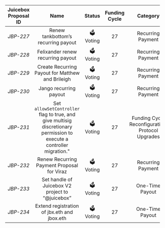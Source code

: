 | Juicebox Proposal ID |                             Name                             | Status | Funding Cycle |                      Category                      |     Date      |                      Discussion Thread                       |                         Data Backup                          |                            Voting                            |    Author     |
| :------------------: | :----------------------------------------------------------: | :----: | :-----------: | :------------------------------------------------: | :-----------: | :----------------------------------------------------------: | :----------------------------------------------------------: | :----------------------------------------------------------: | :-----------: |
|       _JBP-227_        |             Renew tankbottom’s recurring payout              | 🗳 Voting |      27       |                 Recurring Payment                  | 07/15/2022 | [Discord](https://discord.com/channels/775859454780244028/873248745771372584/997647977273376808) | [IPFS](https://gateway.pinata.cloud/ipfs/QmeuqV1ojgsvWYBX1hvLthjdzuNiPkLbihi7MBabp2X8pJ) | [Snapshot](https://snapshot.org/#/jbdao.eth/proposal/0xed90329c4a99a238f9d3582bac701cb93bc24a4ed9d235bf80a3814ea9c43dc4) |  tankbottoms  |
|       _JBP-228_        |              Felixander renew recurring payout               | 🗳 Voting |      27       |                 Recurring Payment                  | 07/15/2022 | [Discord](https://discord.com/channels/775859454780244028/873248745771372584/997619468375175379) | [IPFS](https://gateway.pinata.cloud/ipfs/QmeaxP3T2UdQ4jZoNZGWDQDnePAmN2cqf5mtVpfNBSvbyv) | [Snapshot](https://snapshot.org/#/jbdao.eth/proposal/0x1be916406082362f8e5b407d453c4986ab1b926a41aa05d7808d6bbe4175770b) |  felixander   |
|       _JBP-229_        |       Create Recurring Payout for Matthew and Brileigh       | 🗳 Voting |      27       |                 Recurring Payment                  | 07/15/2022 | [Discord](https://discord.com/channels/775859454780244028/873248745771372584/997582471388471407) | [IPFS](https://gateway.pinata.cloud/ipfs/Qmc1p6S2g5368da54ECXibwZTFiMRncVBNz4CNWWuJSfJp) | [Snapshot](https://snapshot.org/#/jbdao.eth/proposal/0xe558d166bb91b3ca0bb20f8ae03c6b317bd99b382a288c79e5f1dccee1fcebfc) | matthewbrooks |
|       _JBP-230_       |                    Jango recurring payout                    | 🗳 Voting |      27       |                 Recurring Payment                  | 07/15/2022 | [Discord](https://discord.com/channels/775859454780244028/873248745771372584/997578518500225164) | [IPFS](https://gateway.pinata.cloud/ipfs/QmUg2kTV7iHGXiDfmBc3YdfvyYj7Xbx59WBw7TL4qaFzAa) | [Snapshot](https://snapshot.org/#/jbdao.eth/proposal/0xbefa554f0d894f537d9ab900d0435b630526866304580bdbea8960f8588642f2) |     jango     |
|       _JBP-231_        | Set `allowSetController` flag to true, and give multisig discretionary permission to execute a controller migration." | 🗳 Voting |      27       | Funding Cycle Reconfiguration, Protocol Upgrades | 07/15/2022 | [Discord](https://discord.com/channels/775859454780244028/873248745771372584/997582472386728016) | [IPFS](https://gateway.pinata.cloud/ipfs/QmcAMqjkVutm1Upph5QriabUENb6FCTThStPXTe9o2NBJx) | [Snapshot](https://snapshot.org/#/jbdao.eth/proposal/0xf2a914b29442af8f06be4415f7225c192ed3b1840fe1542ffb61e67776ebed42) |     jango     |
|       _JBP-232_        |          Renew Recurring Payment Proposal for Viraz          | 🗳 Voting |      27       |                 Recurring Payment                  | 07/15/2022 | [Discord](https://discord.com/channels/775859454780244028/873248745771372584/997583978057973790) | [IPFS](https://gateway.pinata.cloud/ipfs/QmNekgf3fEs6Tz6THkRKKZ8zQdtkeBamCsZ5TGwexkAKnh) | [Snapshot](https://snapshot.org/#/jbdao.eth/proposal/0xc84ceab4e4dec85e6f6787b8ee05ca9f6b04dfb73715bc4a47c1dbbe7d5ed703) |     viraz     |
|       _JBP-233_        |       Set handle of Juicebox V2 project to “@juicebox”       | 🗳 Voting |      27       |                  One-Time Payout                   | 07/12/2022 | [Discord](https://discord.com/channels/775859454780244028/873248745771372584/996503828964843520) | [IPFS](https://gateway.pinata.cloud/ipfs/QmS2Nr2716SNxrbj831b7PrvaYrJQbntkijWY95JkNcVtz) | [Snapshot](https://snapshot.org/#/jbdao.eth/proposal/0x358f32a869a7d49ae598eb20372e019ffbb0e821381611fd2f70081e0e7a7657) |     peri      |
|       _JBP-234_        |         Extend registration of jbx.eth and jbox.eth          | 🗳Voting |      27       |                  One-Time Payout                   | 07/06/2022  | [Discord](https://discord.com/channels/775859454780244028/873248745771372584/995117709371125881) | [IPFS](https://gateway.pinata.cloud/ipfs/QmcYtqpa3nh3qFvXHKGo1tb7y7n4BwBjN7KLmzm2ouFNro) | [Snapshot](https://snapshot.org/#/jbdao.eth/proposal/0xb94aa52a466bb69ec9af4998e4f86ed63bc34eb2611ac2b0724c4bec86302bb9) |     peri      |
